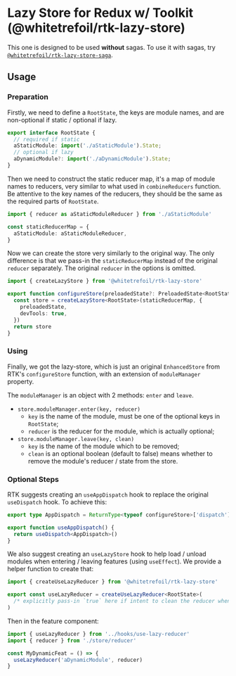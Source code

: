 Lazy Store for Redux w/ Toolkit (@whitetrefoil/rtk-lazy-store)
==========

This one is designed to be used **without** sagas.
To use it with sagas, try [`@whitetrefoil/rtk-lazy-store-saga`](https://github.com/whitetrefoil/rtk-lazy-store/tree/master/packages/rtk-lazy-store-saga).

Usage
-----

### Preparation

Firstly, we need to define a `RootState`, the keys are module names, and are non-optional if static / optional if lazy.

```ts
export interface RootState {
  // required if static
  aStaticModule: import('./aStaticModule').State;
  // optional if lazy
  aDynamicModule?: import('./aDynamicModule').State;
}
```

Then we need to construct the static reducer map, it's a map of module names to reducers, very similar to what used in `combineReducers` function.
Be attentive to the key names of the reducers, they should be the same as the required parts of `RootState`.

```ts
import { reducer as aStaticModuleReducer } from './aStaticModule'

const staticReducerMap = {
  aStaticModule: aStaticModuleReducer,
}
```

Now we can create the store very similarly to the original way.
The only difference is that we pass-in the `staticReducerMap` instead of the original `reducer` separately.
The original `reducer` in the options is omitted.

```ts
import { createLazyStore } from '@whitetrefoil/rtk-lazy-store'

export function configureStore(preloadedState?: PreloadedState<RootState>) {
  const store = createLazyStore<RootState>(staticReducerMap, {
    preloadedState,
    devTools: true,
  })
  return store
}
```

### Using

Finally, we got the lazy-store, which is just an original `EnhancedStore` from RTK's `configureStore` function, with an extension of `moduleManager` property.

The `moduleManager` is an object with 2 methods: `enter` and `leave`.

* `store.moduleManager.enter(key, reducer)`
  * `key` is the name of the module, must be one of the optional keys in `RootState`;
  * `reducer` is the reducer for the module, which is actually optional;
* `store.moduleManager.leave(key, clean)`
  * `key` is the name of the module which to be removed;
  * `clean` is an optional boolean (default to false) means whether to remove the module's reducer / state from the store.

### Optional Steps

RTK suggests creating an `useAppDispatch` hook to replace the original `useDispatch` hook.
To achieve this:
```ts
export type AppDispatch = ReturnType<typeof configureStore>['dispatch']

export function useAppDispatch() {
  return useDispatch<AppDispatch>()
}
```

We also suggest creating an `useLazyStore` hook to help load / unload modules when entering / leaving features (using `useEffect`).
We provide a helper function to create that:
```ts
import { createUseLazyReducer } from '@whitetrefoil/rtk-lazy-store'

export const useLazyReducer = createUseLazyReducer<RootState>(
  /* explicitly pass-in `true` here if intent to clean the reducer when leaving, default is `false` */
)
```

Then in the feature component:
```ts
import { useLazyReducer } from '../hooks/use-lazy-reducer'
import { reducer } from './store/reducer'

const MyDynamicFeat = () => {
  useLazyReducer('aDynamicModule', reducer)
}
```
